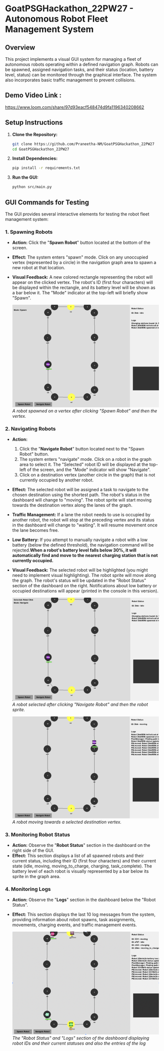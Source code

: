 # GoatPSGHackathon_22PW27 - Autonomous Robot Fleet Management System

## Overview

This project implements a visual GUI system for managing a fleet of autonomous robots operating within a defined navigation graph. Robots can be spawned, assigned navigation tasks, and their status (location, battery level, status) can be monitored through the graphical interface. The system also incorporates basic traffic management to prevent collisions.

## Demo Video Link : 

https://www.loom.com/share/97d93eacf548474d9fa1196340208662

## Setup Instructions

1.  **Clone the Repository:**
    ```bash
    git clone https://github.com/Praneetha-NM/GoatPSGHackathon_22PW27
    cd GoatPSGHackathon_22PW27
    ```

2.  **Install Dependencies:**
    ```bash
    pip install -r requirements.txt
    ```

3.  **Run the GUI:**
    ```bash
    python src/main.py
    ```

## GUI Commands for Testing

The GUI provides several interactive elements for testing the robot fleet management system:

### 1. Spawning Robots

* **Action:** Click the "**Spawn Robot**" button located at the bottom of the screen.
* **Effect:** The system enters "spawn" mode. Click on any unoccupied vertex (represented by a circle) in the navigation graph area to spawn a new robot at that location.
* **Visual Feedback:** A new colored rectangle representing the robot will appear on the clicked vertex. The robot's ID (first four characters) will be displayed within the rectangle, and its battery level will be shown as a bar below it. The "Mode" indicator at the top-left will briefly show "Spawn".

    ![Screenshot of the GUI with the "Spawn Robot" button highlighted and a robot spawned](screenshots/spawn_robot.png)
    *A robot spawned on a vertex after clicking "Spawn Robot" and then the vertex.*

### 2. Navigating Robots

* **Action:**
    1.  Click the "**Navigate Robot**" button located next to the "Spawn Robot" button.
    2.  The system enters "navigate" mode. Click on a robot in the graph area to select it. The "Selected" robot ID will be displayed at the top-left of the screen, and the "Mode" indicator will show "Navigate".
    3.  Click on a destination vertex (another circle in the graph) that is not currently occupied by another robot.
* **Effect:** The selected robot will be assigned a task to navigate to the chosen destination using the shortest path. The robot's status in the dashboard will change to "moving". The robot sprite will start moving towards the destination vertex along the lanes of the graph.
* **Traffic Management:** If a lane the robot needs to use is occupied by another robot, the robot will stop at the preceding vertex and its status in the dashboard will change to "waiting". It will resume movement once the lane becomes free.
* **Low Battery:** If you attempt to manually navigate a robot with a low battery (below the defined threshold), the navigation command will be rejected.**When a robot's battery level falls below 30%, it will automatically find and move to the nearest charging station that is not currently occupied.**
* **Visual Feedback:** The selected robot will be highlighted (you might need to implement visual highlighting). The robot sprite will move along the graph. The robot's status will be updated in the "Robot Status" section of the dashboard on the right. Notifications about low battery or occupied destinations will appear (printed in the console in this version).

    ![Screenshot of the GUI with the "Navigate Robot" button highlighted and a robot selected](screenshots/navigate_select_robot.png)
    *A robot selected after clicking "Navigate Robot" and then the robot sprite.*

    ![Screenshot of the GUI with a destination vertex clicked and a robot moving](screenshots/navigate_moving_robot.png)
    *A robot moving towards a selected destination vertex.*

### 3. Monitoring Robot Status

* **Action:** Observe the "**Robot Status**" section in the dashboard on the right side of the GUI.
* **Effect:** This section displays a list of all spawned robots and their current status, including their ID (first four characters) and their current state (idle, moving, moving_to_charge, charging, task_complete). The battery level of each robot is visually represented by a bar below its sprite in the graph area.

### 4. Monitoring Logs

* **Action:** Observe the "**Logs**" section in the dashboard below the "Robot Status".
* **Effect:** This section displays the last 10 log messages from the system, providing information about robot spawns, task assignments, movements, charging events, and traffic management events.

    ![Screenshot of the GUI showing the Robot Status dashboard and Logs ](screenshots/robot_status_dashboard.png)
    *The "Robot Status" and "Logs" section of the dashboard displaying robot IDs and their current statuses and also the entries of the log*



